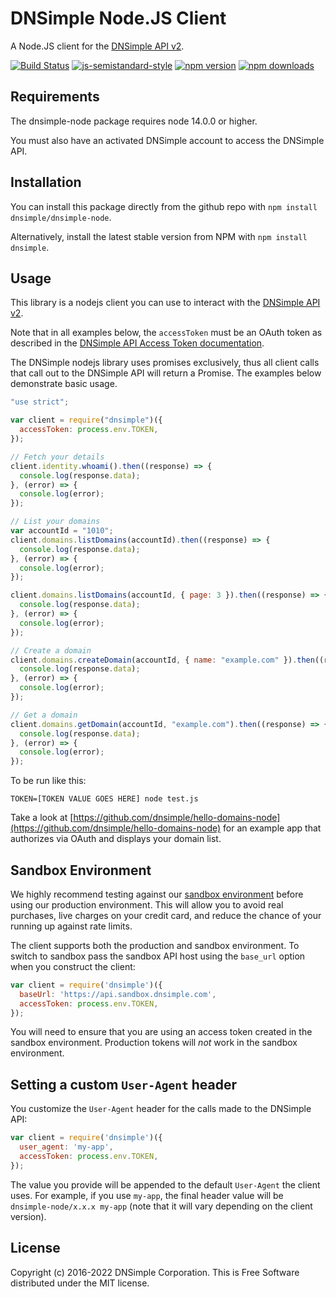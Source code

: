 # DNSimple Node.JS Client

A Node.JS client for the [DNSimple API v2](https://developer.dnsimple.com/v2/).

[![Build Status](https://travis-ci.com/dnsimple/dnsimple-node.svg?branch=main)](https://travis-ci.com/dnsimple/dnsimple-node)
[![js-semistandard-style](https://img.shields.io/badge/code%20style-semistandard-brightgreen.svg?style=flat-square)](https://github.com/standard/semistandard)
[![npm version](https://badge.fury.io/js/dnsimple.svg)](https://badge.fury.io/js/dnsimple)
[![npm downloads](https://img.shields.io/npm/dm/dnsimple.svg)](https://www.npmjs.com/package/dnsimple)

## Requirements

The dnsimple-node package requires node 14.0.0 or higher.

You must also have an activated DNSimple account to access the DNSimple API.

## Installation

You can install this package directly from the github repo with `npm install dnsimple/dnsimple-node`.

Alternatively, install the latest stable version from NPM with `npm install dnsimple`.

## Usage

This library is a nodejs client you can use to interact with the [DNSimple API v2](https://developer.dnsimple.com/v2/).

Note that in all examples below, the `accessToken` must be an OAuth token as described in the [DNSimple API Access Token documentation](https://support.dnsimple.com/articles/api-access-token/).

The DNSimple nodejs library uses promises exclusively, thus all client calls that call out to the DNSimple API will return a Promise. The examples below demonstrate basic usage.

```javascript
"use strict";

var client = require("dnsimple")({
  accessToken: process.env.TOKEN,
});

// Fetch your details
client.identity.whoami().then((response) => {
  console.log(response.data);
}, (error) => {
  console.log(error);
});

// List your domains
var accountId = "1010";
client.domains.listDomains(accountId).then((response) => {
  console.log(response.data);
}, (error) => {
  console.log(error);
});

client.domains.listDomains(accountId, { page: 3 }).then((response) => {
  console.log(response.data);
}, (error) => {
  console.log(error);
});

// Create a domain
client.domains.createDomain(accountId, { name: "example.com" }).then((response) => {
  console.log(response.data);
}, (error) => {
  console.log(error);
});

// Get a domain
client.domains.getDomain(accountId, "example.com").then((response) => {
  console.log(response.data);
}, (error) => {
  console.log(error);
});
```

To be run like this:

```shell
TOKEN=[TOKEN VALUE GOES HERE] node test.js
```

Take a look at [https://github.com/dnsimple/hello-domains-node](https://github.com/dnsimple/hello-domains-node) for an example app that authorizes via OAuth and displays your domain list.

## Sandbox Environment

We highly recommend testing against our [sandbox environment](https://developer.dnsimple.com/sandbox/) before using our production environment. This will allow you to avoid real purchases, live charges on your credit card, and reduce the chance of your running up against rate limits.

The client supports both the production and sandbox environment. To switch to sandbox pass the sandbox API host using the `base_url` option when you construct the client:

```javascript
var client = require('dnsimple')({
  baseUrl: 'https://api.sandbox.dnsimple.com',
  accessToken: process.env.TOKEN,
});
```

You will need to ensure that you are using an access token created in the sandbox environment. Production tokens will *not* work in the sandbox environment.

## Setting a custom `User-Agent` header

You customize the `User-Agent` header for the calls made to the DNSimple API:

```javascript
var client = require('dnsimple')({
  user_agent: 'my-app',
  accessToken: process.env.TOKEN,
});
```

The value you provide will be appended to the default `User-Agent` the client uses. For example, if you use `my-app`, the final header value will be `dnsimple-node/x.x.x my-app` (note that it will vary depending on the client version).

## License

Copyright (c) 2016-2022 DNSimple Corporation. This is Free Software distributed under the MIT license.
